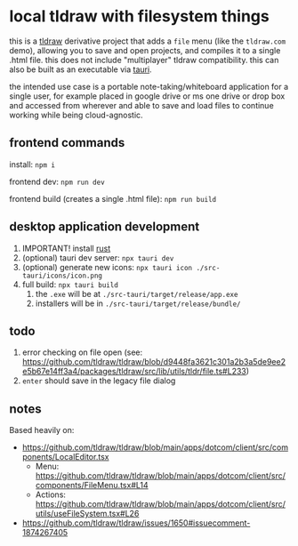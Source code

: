 # local tldraw with filesystem things

this is a [tldraw](https://tldraw.dev) derivative project that adds a `file` menu
(like the `tldraw.com` demo), allowing you to save and open projects, and compiles 
it to a single .html file. this does not include "multiplayer" tldraw compatibility.
this can also be built as an executable via [tauri](https://tauri.app).

the intended use case is a portable note-taking/whiteboard application for a single user, 
for example placed in google drive or ms one drive or drop box and accessed from wherever 
and able to save and load files to continue working while being cloud-agnostic.

## frontend commands

install: `npm i`

frontend dev: `npm run dev`

frontend build (creates a single .html file): `npm run build`

## desktop application development

1. IMPORTANT! install [rust](https://www.rust-lang.org/tools/install)
1. (optional) tauri dev server: `npx tauri dev`
1. (optional) generate new icons: `npx tauri icon ./src-tauri/icons/icon.png`
1. full build: `npx tauri build`
	1. the `.exe` will be at `./src-tauri/target/release/app.exe`
	1. installers will be in `./src-tauri/target/release/bundle/`

## todo

1. error checking on file open (see: https://github.com/tldraw/tldraw/blob/d9448fa3621c301a2b3a5de9ee2e5b67e14ff3a4/packages/tldraw/src/lib/utils/tldr/file.ts#L233)
1. `enter` should save in the legacy file dialog

## notes

Based heavily on:

- https://github.com/tldraw/tldraw/blob/main/apps/dotcom/client/src/components/LocalEditor.tsx
  - Menu: https://github.com/tldraw/tldraw/blob/main/apps/dotcom/client/src/components/FileMenu.tsx#L14
  - Actions: https://github.com/tldraw/tldraw/blob/main/apps/dotcom/client/src/utils/useFileSystem.tsx#L26
- https://github.com/tldraw/tldraw/issues/1650#issuecomment-1874267405